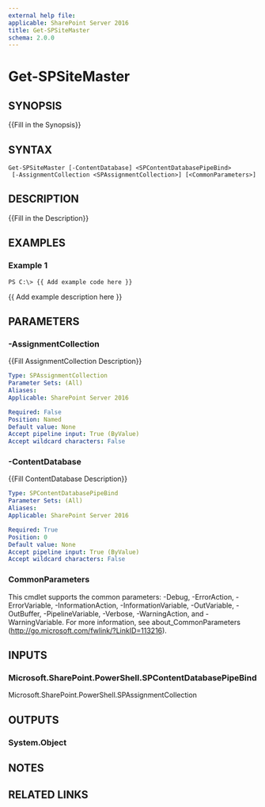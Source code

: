 ```yaml
---
external help file: 
applicable: SharePoint Server 2016
title: Get-SPSiteMaster
schema: 2.0.0
---
```


# Get-SPSiteMaster

## SYNOPSIS
{{Fill in the Synopsis}}

## SYNTAX

```
Get-SPSiteMaster [-ContentDatabase] <SPContentDatabasePipeBind>
 [-AssignmentCollection <SPAssignmentCollection>] [<CommonParameters>]
```

## DESCRIPTION
{{Fill in the Description}}

## EXAMPLES

### Example 1 
```
PS C:\> {{ Add example code here }}
```

{{ Add example description here }}

## PARAMETERS

### -AssignmentCollection
{{Fill AssignmentCollection Description}}

```yaml
Type: SPAssignmentCollection
Parameter Sets: (All)
Aliases: 
Applicable: SharePoint Server 2016

Required: False
Position: Named
Default value: None
Accept pipeline input: True (ByValue)
Accept wildcard characters: False
```

### -ContentDatabase
{{Fill ContentDatabase Description}}

```yaml
Type: SPContentDatabasePipeBind
Parameter Sets: (All)
Aliases: 
Applicable: SharePoint Server 2016

Required: True
Position: 0
Default value: None
Accept pipeline input: True (ByValue)
Accept wildcard characters: False
```

### CommonParameters
This cmdlet supports the common parameters: -Debug, -ErrorAction, -ErrorVariable, -InformationAction, -InformationVariable, -OutVariable, -OutBuffer, -PipelineVariable, -Verbose, -WarningAction, and -WarningVariable. For more information, see about_CommonParameters (http://go.microsoft.com/fwlink/?LinkID=113216).

## INPUTS

### Microsoft.SharePoint.PowerShell.SPContentDatabasePipeBind
Microsoft.SharePoint.PowerShell.SPAssignmentCollection

## OUTPUTS

### System.Object

## NOTES

## RELATED LINKS

